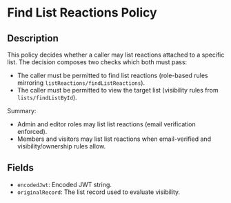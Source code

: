 # Find List Reactions Policy

## Description

This policy decides whether a caller may list reactions attached to a specific list. The decision composes two checks which both must pass:

- The caller must be permitted to find list reactions (role-based rules mirroring `listReactions/findListReactions`).
- The caller must be permitted to view the target list (visibility rules from `lists/findListById`).

Summary:

- Admin and editor roles may list list reactions (email verification enforced).
- Members and visitors may list list reactions when email-verified and visibility/ownership rules allow.

## Fields

- `encodedJwt`: Encoded JWT string.
- `originalRecord`: The list record used to evaluate visibility.
